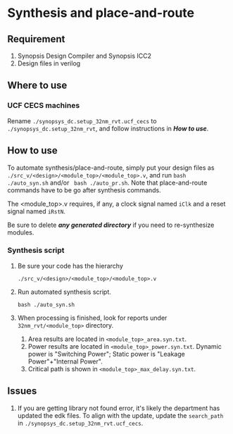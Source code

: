 # Synthesis and place-and-route

## Requirement
1. Synopsis Design Compiler and Synopsis ICC2
2. Design files in verilog

## Where to use
### UCF CECS machines
Rename ```./synopsys_dc.setup_32nm_rvt.ucf_cecs``` to ```./synopsys_dc.setup_32nm_rvt```, and follow instructions in ***How to use***.

## How to use
To automate synthesis/place-and-route, simply put your design files as ```./src_v/<design>/<module_top>/<module_top>.v```, and run ```bash ./auto_syn.sh``` and/or ``` bash ./auto_pr.sh```. Note that place-and-route commands have to be go after synthesis commands.

The <module_top>.v requires, if any, a clock signal named ```iClk``` and a reset signal named ```iRstN```.

Be sure to delete ***any generated directory*** if you need to re-synthesize modules.

### Synthesis script

1. Be sure your code has the hierarchy
   
   ```./src_v/<design>/<module_top>/<module_top>.v```
   
2. Run automated synthesis script.

    ```bash ./auto_syn.sh```
  
3. When processing is finished, look for reports under ```32nm_rvt/<module_top>``` directory.
   
    1. Area results are located in ```<module_top>_area.syn.txt```.
    2. Power results are located in ```<module_top>_power.syn.txt```. Dynamic power is "Switching Power"; Static power is "Leakage Power"+"Internal Power".
    3. Critical path is shown in ```<module_top>_max_delay.syn.txt```.

## Issues
1. If you are getting library not found error, it's likely the department has updated the edk files. To align with the update, update the ```search_path``` in ```./synopsys_dc.setup_32nm_rvt.ucf_cecs```.
